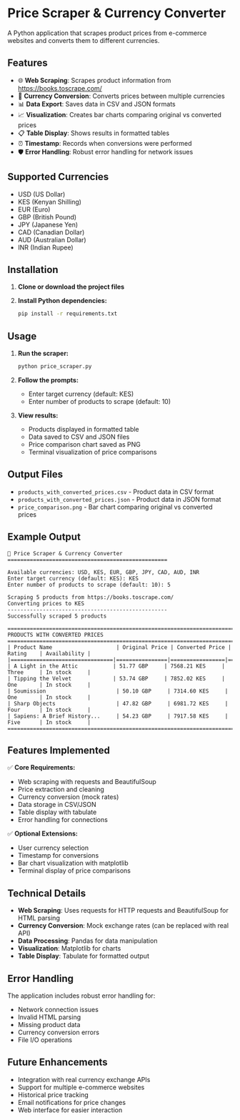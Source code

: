 # Price Scraper & Currency Converter

A Python application that scrapes product prices from e-commerce websites and converts them to different currencies.

## Features

- 🌐 **Web Scraping**: Scrapes product information from https://books.toscrape.com/
- 💱 **Currency Conversion**: Converts prices between multiple currencies
- 📊 **Data Export**: Saves data in CSV and JSON formats
- 📈 **Visualization**: Creates bar charts comparing original vs converted prices
- 📋 **Table Display**: Shows results in formatted tables
- ⏰ **Timestamp**: Records when conversions were performed
- 🛡️ **Error Handling**: Robust error handling for network issues

## Supported Currencies

- USD (US Dollar)
- KES (Kenyan Shilling)
- EUR (Euro)
- GBP (British Pound)
- JPY (Japanese Yen)
- CAD (Canadian Dollar)
- AUD (Australian Dollar)
- INR (Indian Rupee)

## Installation

1. **Clone or download the project files**

2. **Install Python dependencies:**
   ```bash
   pip install -r requirements.txt
   ```

## Usage

1. **Run the scraper:**
   ```bash
   python price_scraper.py
   ```

2. **Follow the prompts:**
   - Enter target currency (default: KES)
   - Enter number of products to scrape (default: 10)

3. **View results:**
   - Products displayed in formatted table
   - Data saved to CSV and JSON files
   - Price comparison chart saved as PNG
   - Terminal visualization of price comparisons

## Output Files

- `products_with_converted_prices.csv` - Product data in CSV format
- `products_with_converted_prices.json` - Product data in JSON format
- `price_comparison.png` - Bar chart comparing original vs converted prices

## Example Output

```
🚀 Price Scraper & Currency Converter
==================================================

Available currencies: USD, KES, EUR, GBP, JPY, CAD, AUD, INR
Enter target currency (default: KES): KES
Enter number of products to scrape (default: 10): 5

Scraping 5 products from https://books.toscrape.com/
Converting prices to KES
--------------------------------------------------
Successfully scraped 5 products

====================================================================================================
PRODUCTS WITH CONVERTED PRICES
====================================================================================================
| Product Name                    | Original Price | Converted Price | Rating    | Availability |
|================================|================|=================|===========|==============|
| A Light in the Attic           | 51.77 GBP     | 7568.21 KES     | Three     | In stock     |
| Tipping the Velvet             | 53.74 GBP     | 7852.02 KES     | One       | In stock     |
| Soumission                      | 50.10 GBP     | 7314.60 KES     | One       | In stock     |
| Sharp Objects                   | 47.82 GBP     | 6981.72 KES     | Four      | In stock     |
| Sapiens: A Brief History...     | 54.23 GBP     | 7917.58 KES     | Five      | In stock     |
====================================================================================================
```

## Features Implemented

✅ **Core Requirements:**
- Web scraping with requests and BeautifulSoup
- Price extraction and cleaning
- Currency conversion (mock rates)
- Data storage in CSV/JSON
- Table display with tabulate
- Error handling for connections

✅ **Optional Extensions:**
- User currency selection
- Timestamp for conversions
- Bar chart visualization with matplotlib
- Terminal display of price comparisons

## Technical Details

- **Web Scraping**: Uses requests for HTTP requests and BeautifulSoup for HTML parsing
- **Currency Conversion**: Mock exchange rates (can be replaced with real API)
- **Data Processing**: Pandas for data manipulation
- **Visualization**: Matplotlib for charts
- **Table Display**: Tabulate for formatted output

## Error Handling

The application includes robust error handling for:
- Network connection issues
- Invalid HTML parsing
- Missing product data
- Currency conversion errors
- File I/O operations

## Future Enhancements

- Integration with real currency exchange APIs
- Support for multiple e-commerce websites
- Historical price tracking
- Email notifications for price changes
- Web interface for easier interaction
